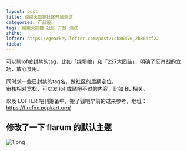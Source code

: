 ```yaml
---
layout: post
title: 跑跑火狐狸社区开放测试
categories: 产品设计
tags: 跑跑火狐狸 社区 开放 测试
zhihu: 
lofter: https://gearkey.lofter.com/post/1cb86476_2b86acf22
tieba: 
---
```


可以聊lof被封禁的tag，比如「绿坝娘」和「227大团结」，明确了反肖战的立场，放心食用。

同时求一些已封禁的tag名，做社区的后期定位。  
审核相对宽松，可以发 lof 或贴吧不过的内容，比如 BL 相关。

以及 LOFTER 吧刊筹备中，搬了狐吧早前的过来参考，地址：<https://firefox.popkart.org/>

## 修改了一下 flarum 的默认主题

![1.png](https://s2.loli.net/2023/03/01/Tog91s4JectDKfv.png)